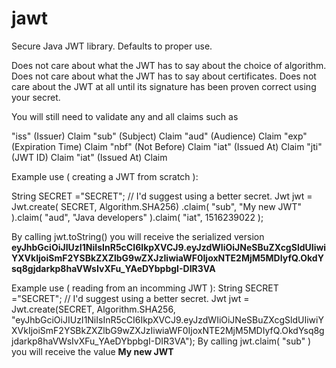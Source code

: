 # jawt
Secure Java JWT library. Defaults to proper use.

Does not care about what the JWT has to say about the choice of algorithm. Does not care about what the JWT has to say about certificates.
Does not care about the JWT at all until its signature has been proven correct using your secret.

You will still need to validate any and all claims such as

"iss" (Issuer) Claim
"sub" (Subject) Claim
"aud" (Audience) Claim
"exp" (Expiration Time) Claim
"nbf" (Not Before) Claim
"iat" (Issued At) Claim
"jti" (JWT ID) Claim
"iat" (Issued At) Claim


Example use ( creating a JWT from scratch ):

String SECRET ="SECRET";                       // I'd suggest using a better secret.
Jwt jwt = Jwt.create( SECRET, Algorithm.SHA256)
    .claim( "sub", "My new JWT" ).claim( "aud", "Java developers" ).claim( "iat", 1516239022 );
    
By calling jwt.toString() you will receive the serialized version
<b>eyJhbGciOiJIUzI1NiIsInR5cCI6IkpXVCJ9.eyJzdWIiOiJNeSBuZXcgSldUIiwiYXVkIjoiSmF2YSBkZXZlbG9wZXJzIiwiaWF0IjoxNTE2MjM5MDIyfQ.OkdYsq8gjdarkp8haVWsIvXFu_YAeDYbpbgI-DIR3VA</b>


Example use ( reading from an incomming JWT ):
String SECRET ="SECRET";                       // I'd suggest using a better secret.
Jwt jwt = Jwt.create(SECRET, Algorithm.SHA256,
    "eyJhbGciOiJIUzI1NiIsInR5cCI6IkpXVCJ9.eyJzdWIiOiJNeSBuZXcgSldUIiwiYXVkIjoiSmF2YSBkZXZlbG9wZXJzIiwiaWF0IjoxNTE2MjM5MDIyfQ.OkdYsq8gjdarkp8haVWsIvXFu_YAeDYbpbgI-DIR3VA");
By calling jwt.claim( "sub" ) you will receive the value
<b>My new JWT</b>
